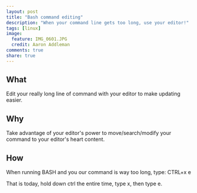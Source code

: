 ```yaml
---
layout: post
title: "Bash command editing"
description: "When your command line gets too long, use your editor!"
tags: [linux]
image:
  feature: IMG_0601.JPG
  credit: Aaron Addleman
comments: true
share: true
---
```


## What

Edit your really long line of command with your editor to make updating easier.

## Why

Take advantage of your editor's power to move/search/modify your command to your editor's heart content.

## How

When running BASH and you our command is way too long, type: CTRL+x e

That is today, hold down ctrl the entire time, type x, then type e.
